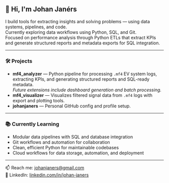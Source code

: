 ## 👋 Hi, I'm Johan Janérs

I build tools for extracting insights and solving problems — using data systems, pipelines, and code.  
Currently exploring data workflows using Python, SQL, and Git.  
Focused on performance analysis through Python ETLs that extract KPIs and generate structured reports and metadata exports for SQL integration.

---

### 🛠️ Projects

- **mf4_analyzer** — Python pipeline for processing `.mf4` EV system logs, extracting KPIs, and generating structured reports and SQL-ready metadata.  
  *Future extensions include dashboard generation and batch processing.*
- **mf4_visualizer** — Visualizes filtered signal data from `.mf4` logs with export and plotting tools.
- **johanjaners** — Personal GitHub config and profile setup.

---

### 📚 Currently Learning

- Modular data pipelines with SQL and database integration  
- Git workflows and automation for collaboration  
- Clean, efficient Python for maintainable codebases  
- Cloud workflows for data storage, automation, and deployment

---

📫 Reach me: [johanjaners@gmail.com](mailto:johanjaners@gmail.com)  
🔗 LinkedIn: [linkedin.com/in/johan-janers](https://linkedin.com/in/johan-janers)
